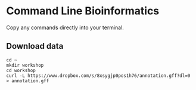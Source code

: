 # Command Line Bioinformatics

Copy any commands directly into your terminal.

## Download data

```
cd ~
mkdir workshop
cd workshop
curl -L https://www.dropbox.com/s/8xsygjp0pos1h76/annotation.gff?dl=0 > annotation.gff
```


